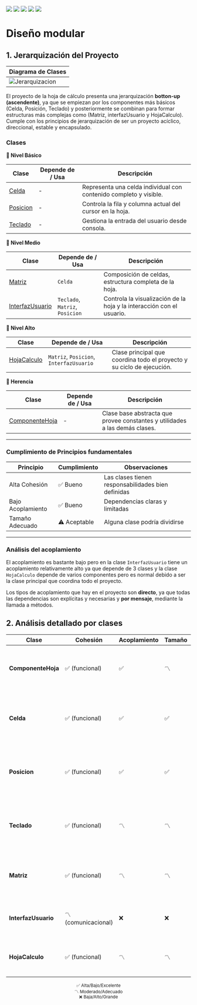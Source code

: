 [![](https://img.shields.io/badge/-Inicio-FFF?style=flat&logo=Emlakjet&logoColor=black)](/README.md) [![](https://img.shields.io/badge/-Entrega_1-FFF?style=flat&logo=openstreetmap&logoColor=black)](/documentos/entregas.d.md) [![](https://img.shields.io/badge/-Entrega_2-FFF?style=flat&logo=openstreetmap&logoColor=black)](/documentos/entregas.dM.md)  [![](https://img.shields.io/badge/-Entrega_3-FFF?style=flat&logo=openstreetmap&logoColor=black)](/documentos/entregas.dOO.md)  [![](https://img.shields.io/badge/-Entrega_4-FFF?style=flat&logo=openstreetmap&logoColor=black)]()


# Diseño modular

## 1. **Jerarquización del Proyecto**

<div align=center>

| Diagrama de Clases|
|-|
|![Jerarquizacion](/images/modelosUML/DiseñoModular.svg)| !

</div>

El proyecto de la hoja de cálculo presenta una jerarquización **botton-up (ascendente)**, ya que se empiezan por los componentes más básicos (Celda, Posición, Teclado) y posteriormente se combinan para formar estructuras más complejas como (Matriz, interfazUsuario y HojaCalculo). Cumple con los principios de jerarquización de ser un proyecto acíclico, direccional, estable y encapsulado.

### Clases

**🧱 Nivel Básico**

| Clase                          | Depende de / Usa | Descripción                                                       |
|--------------------------------|------------------|-------------------------------------------------------------------|
| [Celda](/src/Celda.java)       | -                | Representa una celda individual con contenido completo y visible. |
| [Posicion](/src/Posicion.java) | -                | Controla la fila y columna actual del cursor en la hoja.          |
| [Teclado](/src/Teclado.java)   | -                | Gestiona la entrada del usuario desde consola.                    |

**🧩 Nivel Medio**

| Clase                                        | Depende de / Usa                | Descripción                                                           |
|----------------------------------------------|---------------------------------|-----------------------------------------------------------------------|
| [Matriz](/src/Matriz.java)                   | `Celda`                         | Composición de celdas, estructura completa de la hoja.                |
| [InterfazUsuario](/src/InterfazUsuario.java) | `Teclado`, `Matriz`, `Posicion` | Controla la visualización de la hoja y la interacción con el usuario. |

**🧠 Nivel Alto**

| Clase                                | Depende de / Usa                        | Descripción                                                            |
|--------------------------------------|-----------------------------------------|------------------------------------------------------------------------|
| [HojaCalculo](/src/HojaCalculo.java) | `Matriz`, `Posicion`, `InterfazUsuario` | Clase principal que coordina todo el proyecto y su ciclo de ejecución. |

**🧬 Herencia**

| Clase                                      | Depende de / Usa | Descripción                                                                 |
|--------------------------------------------|------------------|-----------------------------------------------------------------------------|
| [ComponenteHoja](/src/ComponenteHoja.java) | -                | Clase base abstracta que provee constantes y utilidades a las demás clases. |

---

### Cumplimiento de Principios fundamentales

<div align=center>

|Principio|Cumplimiento|Observaciones|
|-|-|-|
|Alta Cohesión|✅ Bueno|Las clases tienen responsabilidades bien definidas|
|Bajo Acoplamiento|✅ Bueno|Dependencias claras y limitadas|
|Tamaño Adecuado|⚠️ Aceptable|Alguna clase podría dividirse|

</div>

---

### Análisis del acoplamiento
El acoplamiento es bastante bajo pero en la clase `InterfazUsuario` tiene un acoplamiento relativamente alto ya que depende de 3 clases y la clase `HojaCalculo` depende de varios componentes pero es normal debido a ser la clase principal que coordina todo el proyecto. 

Los tipos de acoplamiento que hay en el proyecto son **directo**, ya que todas las dependencias son explícitas y necesarias y **por mensaje**, mediante la llamada a métodos.


## 2. **Análisis detallado por clases**

<div align=center>

| Clase    | Cohesión       | Acoplamiento | Tamaño     | Fortalezas     |
|--------------------|----------------|--------------|------------|----------|
| **ComponenteHoja** | ✅ (funcional) | ✅         | 〽️   | - Base común para todas<br>- Encapsula constantes<br>- Métodos utilitarios |
| **Celda**          | ✅ (funcional) | ✅         | ✅  | - Responsabilidad única clara<br>- Buen encapsulamiento<br>- Métodos cohesivos |
| **Posicion**       | ✅ (funcional) | ✅         | ✅  | - Manejo perfecto de posición<br>- Validación de límites<br>- Movimiento claro |
| **Teclado**        | ✅ (funcional) | 〽️     | 〽️   | - Encapsula interacción<br>- Tipos de entrada definidos<br>- Cierre recursos |
| **Matriz**         | ✅ (funcional) | 〽️     | 〽️   | - Gestión bidimensional<br>- Inicialización adecuada<br>- Acceso controlado  |
| **InterfazUsuario**| 〽️ (comunicacional) | ❌ | ❌     | - Encapsula visualización<br>- Formato claro<br>- Separa modelo-vista       |
| **HojaCalculo**    | ✅ (funcional) | 〽️     | 〽️   | - Punto de entrada claro<br>- Ciclo de vida definido<br>- Delega bien       |
 
<sup>✅ Alta/Bajo/Excelente</sup>  
<sup>〽️ Moderado/Adecuado</sup>  
<sup>❌ Baja/Alto/Grande</sup>

</div>